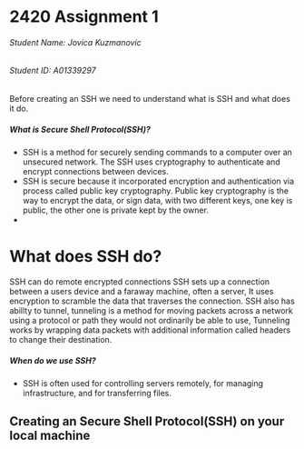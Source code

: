 # 2420 Assignment 1
###### Student Name: Jovica Kuzmanovic
###### Student ID: A01339297



Before creating an SSH we need to understand what is SSH and what does it do.

##### What is Secure Shell Protocol(SSH)?
- SSH is a method for securely sending commands to a computer over an unsecured network. The SSH uses cryptography to authenticate and encrypt connections between devices.
- SSH is secure because it incorporated encryption and authentication via process called public key cryptography. Public key cryptography is the way to encrypt the data, or sign data, with two different keys, one key is public, the other one is private kept by the owner.
- 
# What does SSH do? 
SSH can do remote encrypted connections  SSH sets up a connection between a users device and a faraway machine, often a server, It uses encryption to scramble the data that traverses the connection.
SSH also has abillty to tunnel, tunneling is a method for moving packets across a network using a protocol or path they would not ordinarily be able to use, Tunneling works by wrapping data packets with additional information called headers to change their destination.

##### When do we use SSH?
- SSH is often used for controlling servers remotely, for managing infrastructure, and for transferring files.

## Creating an Secure Shell Protocol(SSH) on your local machine
